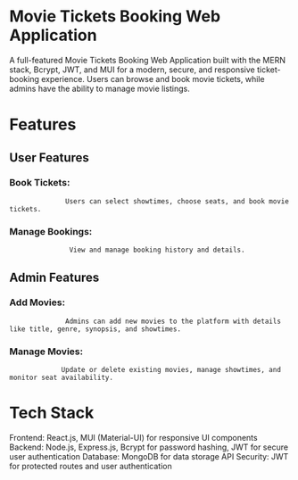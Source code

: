 # Movie Tickets Booking Web Application

A full-featured Movie Tickets Booking Web Application built with the MERN stack, Bcrypt, JWT, and MUI for a modern, secure, and responsive ticket-booking experience. Users can browse and book movie tickets, while admins have the ability to manage movie listings.

# Features
## User Features
### Book Tickets: 
                  Users can select showtimes, choose seats, and book movie tickets.
### Manage Bookings:
                   View and manage booking history and details.
## Admin Features
### Add Movies:
                  Admins can add new movies to the platform with details like title, genre, synopsis, and showtimes.
### Manage Movies: 
                 Update or delete existing movies, manage showtimes, and monitor seat availability.
# Tech Stack
Frontend: React.js, MUI (Material-UI) for responsive UI components
Backend: Node.js, Express.js, Bcrypt for password hashing, JWT for secure user authentication
Database: MongoDB for data storage
API Security: JWT for protected routes and user authentication

